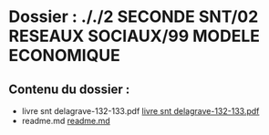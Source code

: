 # Dossier : ././2 SECONDE SNT/02 RESEAUX SOCIAUX/99 MODELE ECONOMIQUE
 
 ## Contenu du dossier : 
- livre snt delagrave-132-133.pdf [livre snt delagrave-132-133.pdf](./livre_snt_delagrave-132-133.pdf)
- readme.md [readme.md](./readme.md)
